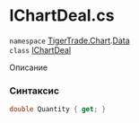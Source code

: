 
# IChartDeal.cs
`namespace` [TigerTrade.Chart](../../../../TigerTrade.Chart.md).[Data](../../../../TigerTrade.Chart/Data.md)  
    `class` [IChartDeal](../../IChartDeal.cs.md)

Описание

### Синтаксис
```csharp
double Quantity { get; }
```
